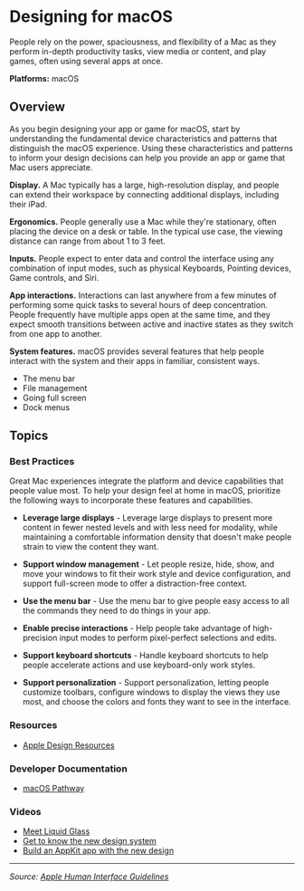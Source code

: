 # Designing for macOS

People rely on the power, spaciousness, and flexibility of a Mac as they perform in-depth productivity tasks, view media or content, and play games, often using several apps at once.

**Platforms:** macOS

## Overview

As you begin designing your app or game for macOS, start by understanding the fundamental device characteristics and patterns that distinguish the macOS experience. Using these characteristics and patterns to inform your design decisions can help you provide an app or game that Mac users appreciate.

**Display.** A Mac typically has a large, high-resolution display, and people can extend their workspace by connecting additional displays, including their iPad.

**Ergonomics.** People generally use a Mac while they're stationary, often placing the device on a desk or table. In the typical use case, the viewing distance can range from about 1 to 3 feet.

**Inputs.** People expect to enter data and control the interface using any combination of input modes, such as physical Keyboards, Pointing devices, Game controls, and Siri.

**App interactions.** Interactions can last anywhere from a few minutes of performing some quick tasks to several hours of deep concentration. People frequently have multiple apps open at the same time, and they expect smooth transitions between active and inactive states as they switch from one app to another.

**System features.** macOS provides several features that help people interact with the system and their apps in familiar, consistent ways.

- The menu bar
- File management
- Going full screen
- Dock menus

## Topics

### Best Practices

Great Mac experiences integrate the platform and device capabilities that people value most. To help your design feel at home in macOS, prioritize the following ways to incorporate these features and capabilities.

- **Leverage large displays** - Leverage large displays to present more content in fewer nested levels and with less need for modality, while maintaining a comfortable information density that doesn't make people strain to view the content they want.

- **Support window management** - Let people resize, hide, show, and move your windows to fit their work style and device configuration, and support full-screen mode to offer a distraction-free context.

- **Use the menu bar** - Use the menu bar to give people easy access to all the commands they need to do things in your app.

- **Enable precise interactions** - Help people take advantage of high-precision input modes to perform pixel-perfect selections and edits.

- **Support keyboard shortcuts** - Handle keyboard shortcuts to help people accelerate actions and use keyboard-only work styles.

- **Support personalization** - Support personalization, letting people customize toolbars, configure windows to display the views they use most, and choose the colors and fonts they want to see in the interface.

### Resources

- [Apple Design Resources](https://developer.apple.com/design/resources/)

### Developer Documentation

- [macOS Pathway](https://developer.apple.com/pathways/macos/)

### Videos

- [Meet Liquid Glass](https://developer.apple.com/videos/play/wwdc2024/10229/)
- [Get to know the new design system](https://developer.apple.com/videos/play/wwdc2024/10178/)
- [Build an AppKit app with the new design](https://developer.apple.com/videos/play/wwdc2024/10233/)

---

*Source: [Apple Human Interface Guidelines](https://developer.apple.com/design/human-interface-guidelines/designing-for-macos)*